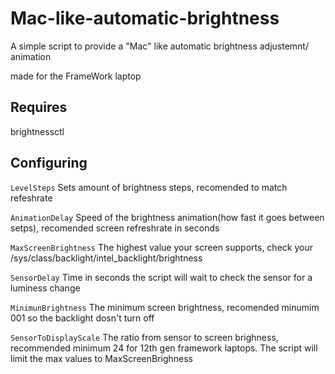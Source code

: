 # Mac-like-automatic-brightness
A simple script to provide a "Mac" like automatic brightness adjustemnt/ animation

made for the FrameWork laptop

## Requires 
brightnessctl

## Configuring
```LevelSteps```  Sets amount of brightness steps, recomended to match refeshrate

```AnimationDelay```  Speed of the brightness animation(how fast it goes between setps), recomended screen refreshrate in seconds

```MaxScreenBrightness``` The highest value your screen supports, check your /sys/class/backlight/intel_backlight/brightness

```SensorDelay``` Time in seconds the script will wait to check the sensor for a luminess change

```MinimunBrightness``` The minimum screen brightness, recomended minumim 001 so the backlight dosn't turn off

```SensorToDisplayScale``` The ratio from sensor to screen brighness, recommended minimum 24 for 12th gen framework laptops. The script will limit the max values to MaxScreenBrighness
